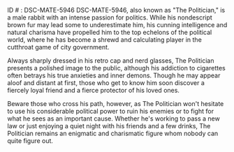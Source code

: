 ID # : DSC-MATE-5946
DSC-MATE-5946, also known as "The Politician," is a male rabbit with an intense passion for politics. While his nondescript brown fur may lead some to underestimate him, his cunning intelligence and natural charisma have propelled him to the top echelons of the political world, where he has become a shrewd and calculating player in the cutthroat game of city government. 

Always sharply dressed in his retro cap and nerd glasses, The Politician presents a polished image to the public, although his addiction to cigarettes often betrays his true anxieties and inner demons. Though he may appear aloof and distant at first, those who get to know him soon discover a fiercely loyal friend and a fierce protector of his loved ones. 

Beware those who cross his path, however, as The Politician won't hesitate to use his considerable political power to ruin his enemies or to fight for what he sees as an important cause. Whether he's working to pass a new law or just enjoying a quiet night with his friends and a few drinks, The Politician remains an enigmatic and charismatic figure whom nobody can quite figure out.